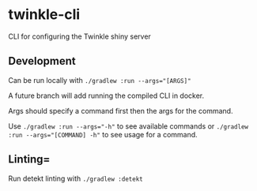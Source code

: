# twinkle-cli
CLI for configuring the Twinkle shiny server

## Development

Can be run locally with `./gradlew :run --args="[ARGS]"`

A future branch will add running the compiled CLI in docker.

Args should specify a command first then the args for the command. 

Use `./gradlew :run --args="-h"` to see available commands or `./gradlew :run --args="[COMMAND] -h"`
to see usage for a command.

## Linting=

Run detekt linting with `./gradlew :detekt`